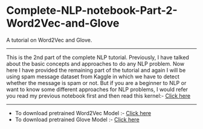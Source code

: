 # Complete-NLP-notebook-Part-2-Word2Vec-and-Glove
A tutorial on Word2Vec and Glove.
<hr>
This is the 2nd part of the complete NLP tutorial. Previously, I have talked about the basic concepts and approaches to do any NLP problem. Now here I have provided the remaining part of the tutorial and again I will be using spam message dataset from Kaggle in which we have to detect whether the message is spam or not. But if you are a beginner to NLP or want to know some different approaches for NLP problems, I would refer you read my previous notebook first and then read this kernel:- <a href = "https://github.com/Printutcarsh/Complete-NLP-notebook--spam-message-classifier">Click here</a>
<hr>
<ul>
  <li>To download pretrained Word2Vec Model :- <a href = "https://www.kaggle.com/umbertogriffo/googles-trained-word2vec-model-in-python">Click here</a></li>
  <li>To download pretrained Glove Model :- <a href = "https://www.kaggle.com/rtatman/glove-global-vectors-for-word-representation">Click here</a></li>
</ul>
